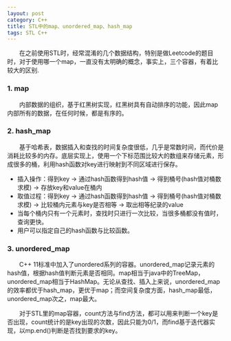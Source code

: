 ```yaml
---
layout: post
category: C++
title: STL中的map、unordered_map、hash_map
tags: STL C++
---
```


&emsp;&emsp;在之前使用STL时，经常混淆的几个数据结构，特别是做Leetcode的题目时，对于使用哪一个map，一直没有太明确的概念，事实上，三个容器，有着比较大的区别.

<!--more-->

### 1. map

&emsp;&emsp;内部数据的组织，基于红黑树实现，红黑树具有自动排序的功能，因此map内部所有的数据，在任何时候，都是有序的。

### 2. hash_map

&emsp;&emsp;基于哈希表，数据插入和查找的时间复杂度很低，几乎是常数时间，而代价是消耗比较多的内存。底层实现上，使用一个下标范围比较大的数组来存储元素，形成很多的桶，利用hash函数对key进行映射到不同区域进行保存。

* 插入操作：得到key -> 通过hash函数得到hash值 -> 得到桶号(hash值对桶数求模) -> 存放key和value在桶内
* 取值过程：得到key -> 通过hash函数得到hash值 -> 得到桶号(hash值对桶数求模) -> 比较桶内元素与key是否相等 -> 取出相等纪录的value
* 当每个桶内只有一个元素时，查找时只进行一次比较，当很多桶都没有值时，查询更快。
* 用户可以指定自己的hash函数与比较函数。

### 3. unordered_map

&emsp;&emsp;C++ 11标准中加入了unordered系列的容器。unordered_map记录元素的hash值，根据hash值判断元素是否相同。map相当于java中的TreeMap，unordered_map相当于HashMap。无论从查找、插入上来说，unordered_map的效率都优于hash_map，更优于map；而空间复杂度方面，hash_map最低，unordered_map次之，map最大。

&emsp;&emsp;对于STL里的map容器，count方法与find方法，都可以用来判断一个key是否出现，count统计的是key出现的次数，因此只能为0/1，而find基于迭代器实现，以mp.end()判断是否找到要求的key。